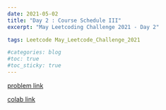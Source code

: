 ```yaml
---
date: 2021-05-02
title: "Day 2 : Course Schedule III"
excerpt: "May Leetcoding Challenge 2021 - Day 2"

tags: Leetcode May_Leetcode_Challenge_2021

#categories: blog
#toc: true
#toc_sticky: true
---
```



<script src="https://gist.github.com/1cg2cg3cg/e90fef54a276a582488ff2b84c5395dd.js"></script>


[problem link](https://leetcode.com/explore/challenge/card/may-leetcoding-challenge-2021/598/week-1-may-1st-may-7th/3729/)

[colab link](https://colab.research.google.com/drive/1UlFnIJFdzocDRUho_wrUTTN_wpBlTWxC)
